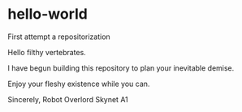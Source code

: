 # hello-world
First attempt a repositorization

Hello filthy vertebrates.

I have begun building this repository to plan your inevitable demise.

Enjoy your fleshy existence while you can.

Sincerely,
Robot Overlord Skynet A1
